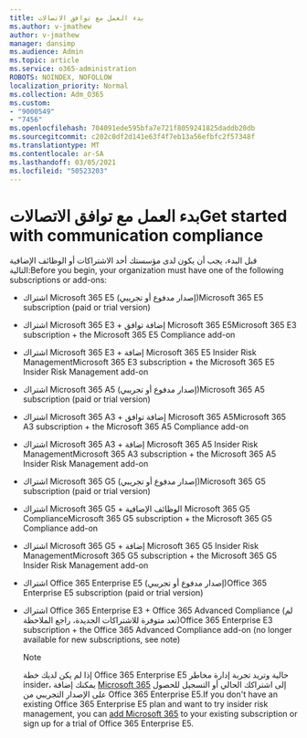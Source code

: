 ```yaml
---
title: بدء العمل مع توافق الاتصالات
ms.author: v-jmathew
author: v-jmathew
manager: dansimp
ms.audience: Admin
ms.topic: article
ms.service: o365-administration
ROBOTS: NOINDEX, NOFOLLOW
localization_priority: Normal
ms.collection: Adm_O365
ms.custom:
- "9000549"
- "7456"
ms.openlocfilehash: 704091ede595bfa7e721f8059241825daddb20db
ms.sourcegitcommit: c202c0df2d141e63f4f7eb13a56efbfc2f57348f
ms.translationtype: MT
ms.contentlocale: ar-SA
ms.lasthandoff: 03/05/2021
ms.locfileid: "50523203"
---
```

# <a name="get-started-with-communication-compliance"></a><span data-ttu-id="69314-102">بدء العمل مع توافق الاتصالات</span><span class="sxs-lookup"><span data-stu-id="69314-102">Get started with communication compliance</span></span>

<span data-ttu-id="69314-103">قبل البدء، يجب أن يكون لدى مؤسستك أحد الاشتراكات أو الوظائف الإضافية التالية:</span><span class="sxs-lookup"><span data-stu-id="69314-103">Before you begin, your organization must have one of the following subscriptions or add-ons:</span></span>

* <span data-ttu-id="69314-104">اشتراك Microsoft 365 E5 (إصدار مدفوع أو تجريبي)</span><span class="sxs-lookup"><span data-stu-id="69314-104">Microsoft 365 E5 subscription (paid or trial version)</span></span>
* <span data-ttu-id="69314-105">اشتراك Microsoft 365 E3 + إضافة توافق Microsoft 365 E5</span><span class="sxs-lookup"><span data-stu-id="69314-105">Microsoft 365 E3 subscription + the Microsoft 365 E5 Compliance add-on</span></span>
* <span data-ttu-id="69314-106">اشتراك Microsoft 365 E3 + إضافة Microsoft 365 E5 Insider Risk Management</span><span class="sxs-lookup"><span data-stu-id="69314-106">Microsoft 365 E3 subscription + the Microsoft 365 E5 Insider Risk Management add-on</span></span>
* <span data-ttu-id="69314-107">اشتراك Microsoft 365 A5 (إصدار مدفوع أو تجريبي)</span><span class="sxs-lookup"><span data-stu-id="69314-107">Microsoft 365 A5 subscription (paid or trial version)</span></span>
* <span data-ttu-id="69314-108">اشتراك Microsoft 365 A3 + إضافة توافق Microsoft 365 A5</span><span class="sxs-lookup"><span data-stu-id="69314-108">Microsoft 365 A3 subscription + the Microsoft 365 A5 Compliance add-on</span></span>
* <span data-ttu-id="69314-109">اشتراك Microsoft 365 A3 + إضافة Microsoft 365 A5 Insider Risk Management</span><span class="sxs-lookup"><span data-stu-id="69314-109">Microsoft 365 A3 subscription + the Microsoft 365 A5 Insider Risk Management add-on</span></span>
* <span data-ttu-id="69314-110">اشتراك Microsoft 365 G5 (إصدار مدفوع أو تجريبي)</span><span class="sxs-lookup"><span data-stu-id="69314-110">Microsoft 365 G5 subscription (paid or trial version)</span></span>
* <span data-ttu-id="69314-111">اشتراك Microsoft 365 G5 + الوظائف الإضافية Microsoft 365 G5 Compliance</span><span class="sxs-lookup"><span data-stu-id="69314-111">Microsoft 365 G5 subscription + the Microsoft 365 G5 Compliance add-on</span></span>
* <span data-ttu-id="69314-112">اشتراك Microsoft 365 G5 + إضافة Microsoft 365 G5 Insider Risk Management</span><span class="sxs-lookup"><span data-stu-id="69314-112">Microsoft 365 G5 subscription + the Microsoft 365 G5 Insider Risk Management add-on</span></span>
* <span data-ttu-id="69314-113">اشتراك Office 365 Enterprise E5 (إصدار مدفوع أو تجريبي)</span><span class="sxs-lookup"><span data-stu-id="69314-113">Office 365 Enterprise E5 subscription (paid or trial version)</span></span>
* <span data-ttu-id="69314-114">اشتراك Office 365 Enterprise E3 + Office 365 Advanced Compliance (لم تعد متوفرة للاشتراكات الجديدة، راجع الملاحظة)</span><span class="sxs-lookup"><span data-stu-id="69314-114">Office 365 Enterprise E3 subscription + the Office 365 Advanced Compliance add-on (no longer available for new subscriptions, see note)</span></span>

    > [!NOTE]
    > <span data-ttu-id="69314-115">إذا لم يكن لديك خطة Office 365 Enterprise E5 حالية وتريد تجربة إدارة مخاطر insider، يمكنك إضافة [Microsoft 365](https://go.microsoft.com/fwlink/?linkid=2130508) إلى اشتراكك الحالي أو التسجيل للحصول على الإصدار التجريبي من Office 365 Enterprise E5.</span><span class="sxs-lookup"><span data-stu-id="69314-115">If you don't have an existing Office 365 Enterprise E5 plan and want to try insider risk management, you can [add Microsoft 365](https://go.microsoft.com/fwlink/?linkid=2130508) to your existing subscription or sign up for a trial of Office 365 Enterprise E5.</span></span>

